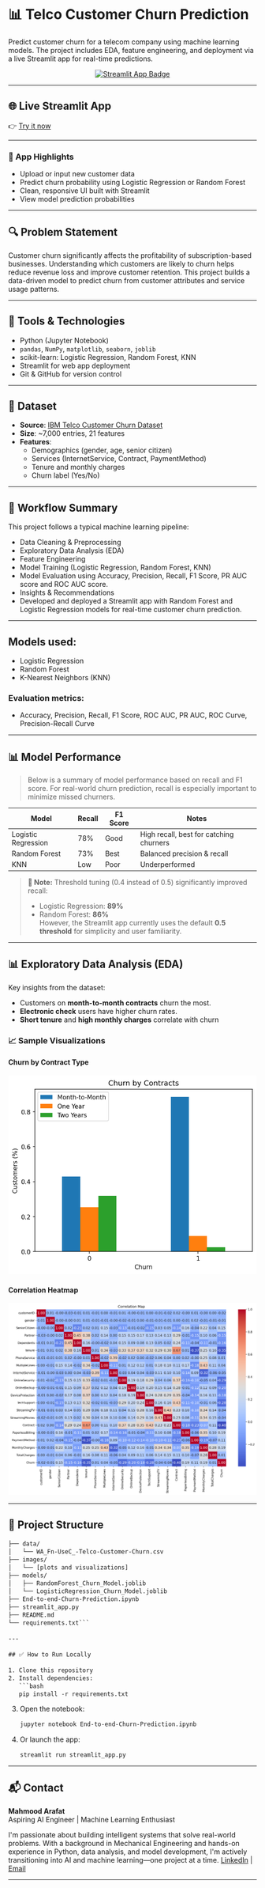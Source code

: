 # 📊 Telco Customer Churn Prediction

Predict customer churn for a telecom company using machine learning models. The project includes EDA, feature engineering, and deployment via a live Streamlit app for real-time predictions.

<p align="center"> <a href="https://telco-churn-prediction-npw6k6cmkh7pf8zqbwfk3s.streamlit.app/" target="_blank"> <img src="https://img.shields.io/badge/🚀%20Launch%20App-Streamlit-green?style=for-the-badge" alt="Streamlit App Badge"> </a> </p>

---
## 🌐 Live Streamlit App

👉 [Try it now](https://telco-churn-prediction-q7yq6vtgpcycymnuvkta8c.streamlit.app/)  

---

### 🧠 App Highlights

- Upload or input new customer data
- Predict churn probability using Logistic Regression or Random Forest
- Clean, responsive UI built with Streamlit
- View model prediction probabilities

---
## 🔍 Problem Statement

Customer churn significantly affects the profitability of subscription-based businesses. Understanding which customers are likely to churn helps reduce revenue loss and improve customer retention. This project builds a data-driven model to predict churn from customer attributes and service usage patterns.

---

## 🧰 Tools & Technologies

- Python (Jupyter Notebook)
- `pandas`, `NumPy`, `matplotlib`, `seaborn`, `joblib`
- scikit-learn: Logistic Regression, Random Forest, KNN
- Streamlit for web app deployment
- Git & GitHub for version control
---

## 📁 Dataset

- **Source**: [IBM Telco Customer Churn Dataset](https://www.kaggle.com/blastchar/telco-customer-churn)
- **Size**: ~7,000 entries, 21 features
- **Features**:
  - Demographics (gender, age, senior citizen)
  - Services (InternetService, Contract, PaymentMethod)
  - Tenure and monthly charges
  - Churn label (Yes/No)

---

## 🔄 Workflow Summary  
This project follows a typical machine learning pipeline:

- Data Cleaning & Preprocessing
- Exploratory Data Analysis (EDA)
- Feature Engineering
- Model Training (Logistic Regression, Random Forest, KNN)
- Model Evaluation using Accuracy, Precision, Recall, F1 Score, PR AUC score and ROC AUC score.
- Insights & Recommendations
- Developed and deployed a Streamlit app with Random Forest and Logistic Regression models for real-time customer churn prediction.

---

## Models used:

- Logistic Regression
- Random Forest
- K-Nearest Neighbors (KNN)

### Evaluation metrics:

- Accuracy, Precision, Recall, F1 Score, ROC AUC, PR AUC, ROC Curve, Precision-Recall Curve

---

## 📊 Model Performance

> Below is a summary of model performance based on recall and F1 score. For real-world churn prediction, recall is especially important to minimize missed churners.

| Model               | Recall | F1 Score | Notes                                 |
|--------------------|--------|----------|---------------------------------------|
| Logistic Regression| 78%    | Good     | High recall, best for catching churners |
| Random Forest      | 73%    | Best     | Balanced precision & recall             |
| KNN                | Low    | Poor     | Underperformed                         |

> **🔎 Note:** Threshold tuning (0.4 instead of 0.5) significantly improved recall:  
> - Logistic Regression: **89%**  
> - Random Forest: **86%**  
> However, the Streamlit app currently uses the default **0.5 threshold** for simplicity and user familiarity.

---

## 📊 Exploratory Data Analysis (EDA)

Key insights from the dataset:

- Customers on **month-to-month contracts** churn the most.
- **Electronic check** users have higher churn rates.
- **Short tenure** and **high monthly charges** correlate with churn

### 📈 Sample Visualizations

#### Churn by Contract Type
![Churn by Contract](images/Churn_Contracts.png)

#### Correlation Heatmap
![Correlation Heatmap](images/Correlation_Map.png)

---

## 📁 Project Structure

```
├── data/
│   └── WA_Fn-UseC_-Telco-Customer-Churn.csv
├── images/
│   └── [plots and visualizations]
├── models/
│   ├── RandomForest_Churn_Model.joblib
│   └── LogisticRegression_Churn_Model.joblib
├── End-to-end-Churn-Prediction.ipynb
├── streamlit_app.py
├── README.md
└── requirements.txt```

---

## ✅ How to Run Locally

1. Clone this repository
2. Install dependencies:
   ```bash
   pip install -r requirements.txt
   ```
3. Open the notebook:
   ```bash
   jupyter notebook End-to-end-Churn-Prediction.ipynb
   ```
4. Or launch the app:
   ```bash
   streamlit run streamlit_app.py
   ```

---

## 📬 Contact

**Mahmood Arafat**  
Aspiring AI Engineer | Machine Learning Enthusiast

I'm passionate about building intelligent systems that solve real-world problems. With a background in Mechanical Engineering and hands-on experience in Python, data analysis, and model development, I'm actively transitioning into AI and machine learning—one project at a time.
[LinkedIn](https://www.linkedin.com/in/arafat-mahmood-3b0208213/) | [Email](Mahmoodarafat08@gmail.com)

---

